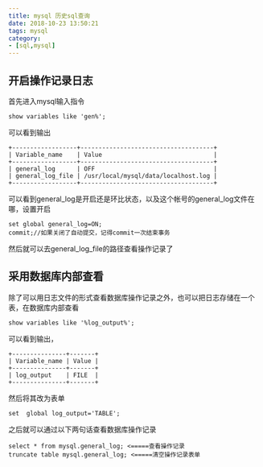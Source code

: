 ```yaml
---
title: mysql 历史sql查询
date: 2018-10-23 13:50:21
tags: mysql
category: 
- [sql,mysql]
---
```



## 开启操作记录日志
首先进入mysql输入指令

    show variables like 'gen%';
可以看到输出

    +------------------+-------------------------------------+
    | Variable_name    | Value                               |
    +------------------+-------------------------------------+
    | general_log      | OFF                                 |
    | general_log_file | /usr/local/mysql/data/localhost.log |
    +------------------+-------------------------------------+
可以看到general_log是开启还是环比状态，以及这个帐号的general_log文件在哪，设置开启

    set global general_log=ON;
    commit;//如果关闭了自动提交，记得commit一次结束事务
然后就可以去general_log_file的路径查看操作记录了

## 采用数据库内部查看
除了可以用日志文件的形式查看数据库操作记录之外，也可以把日志存储在一个表，在数据库内部查看

    show variables like '%log_output%';
可以看到输出，

    +---------------+-------+
    | Variable_name | Value |
    +---------------+-------+
    | log_output    | FILE  |
    +---------------+-------+
然后将其改为表单

    set  global log_output='TABLE';
之后就可以通过以下两句话查看数据库操作记录

    select * from mysql.general_log; <=====查看操作记录
    truncate table mysql.general_log; <=====清空操作记录表单


